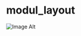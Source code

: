 # modul_layout

![Image Alt]([image_url](https://github.com/louiscahyadi/PEMOB-ModulLayout/blob/86352d77604b2aa080cb3c6382fbe96976103c78/Layout_Aplikasi_Mobile_Banking.jpg))

